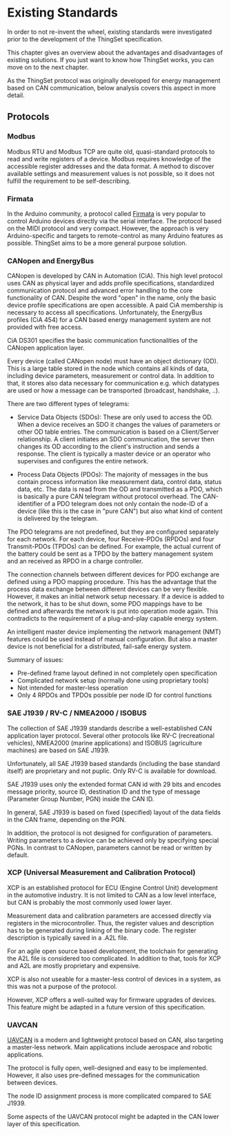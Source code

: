 # Existing Standards

In order to not re-invent the wheel, existing standards were investigated prior to the development of the ThingSet specification.

This chapter gives an overview about the advantages and disadvantages of existing solutions. If you just want to know how ThingSet works, you can move on to the next chapter.

As the ThingSet protocol was originally developed for energy management based on CAN communication, below analysis covers this aspect in more detail.

## Protocols

### Modbus

Modbus RTU and Modbus TCP are quite old, quasi-standard protocols to read and write registers of a device. Modbus requires knowledge of the accessible register addresses and the data format. A method to discover available settings and measurement values is not possible, so it does not fulfill the requirement to be self-describing.

### Firmata

In the Arduino community, a protocol called [Firmata](http://firmata.org/wiki/Main_Page) is very popular to control Arduino devices directly via the serial interface. The protocol based on the MIDI protocol and very compact. However, the approach is very Arduino-specific and targets to remote-control as many Arduino features as possible. ThingSet aims to be a more general purpose solution.

### CANopen and EnergyBus

CANopen is developed by CAN in Automation (CiA). This high level protocol uses CAN as physical layer and adds profile specifications, standardized communication protocol and advanced error handling to the core functionality of CAN. Despite the word "open" in the name, only the basic device profile specifications are open accessible. A paid CiA membership is necessary to access all specifications. Unfortunately, the EnergyBus profiles (CiA 454) for a CAN based energy management system are not provided with free access.

CiA DS301 specifies the basic communication functionalities of the CANopen application layer.

Every device (called CANopen node) must have an object dictionary (OD). This is a large table stored in the node which contains all kinds of data, including device parameters, measurement or control data. In addition to that, it stores also data necessary for communication e.g. which datatypes are used or how a message can be transported (broadcast, handshake, ..).

There are two different types of telegrams:

- Service Data Objects (SDOs): These are only used to access the OD. When a device receives an SDO it changes the values of parameters or other OD table entries. The communication is based on a Client/Server relationship. A client initiates an SDO communication, the server then changes its OD according to the client's instruction and sends a response. The client is typically a master device or an operator who supervises and configures the entire network.

- Process Data Objects (PDOs): The majority of messages in the bus contain process information like measurement data, control data, status data, etc. The data is read from the OD and transmitted as a PDO, which is basically a pure CAN telegram without protocol overhead. The CAN-identifier of a PDO telegram does not only contain the node-ID of a device (like this is the case in "pure CAN") but also what kind of content is delivered by the telegram.

The PDO telegrams are not predefined, but they are configured separately for each network. For each device, four Receive-PDOs (RPDOs) and four Transmit-PDOs (TPDOs) can be defined. For example, the actual current of the battery could be sent as a TPDO by the battery management system and an received as RPDO in a charge controller.

The connection channels between different devices for PDO exchange are defined using a PDO mapping procedure. This has the advantage that the process data exchange between different devices can be very flexible. However, it makes an initial network setup necessary. If a device is added to the network, it has to be shut down, some PDO mappings have to be defined and afterwards the network is put into operation mode again. This contradicts to the requirement of a plug-and-play capable energy system.

An intelligent master device implementing the network management (NMT) features could be used instead of manual configuration. But also a master device is not beneficial for a distributed, fail-safe energy system.

Summary of issues:

- Pre-defined frame layout defined in not completely open specification
- Complicated network setup (normally done using proprietary tools)
- Not intended for master-less operation
- Only 4 RPDOs and TPDOs possible per node ID for control functions

### SAE J1939 / RV-C / NMEA2000 / ISOBUS

The collection of SAE J1939 standards describe a well-established CAN application layer protocol. Several other protocols like RV-C (recreational vehicles), NMEA2000 (marine applications) and ISOBUS (agriculture machines) are based on SAE J1939.

Unfortunately, all SAE J1939 based standards (including the base standard itself) are proprietary and not puplic. Only RV-C is available for download.

SAE J1939 uses only the extended format CAN id with 29 bits and encodes message priority, source ID, destination ID and the type of message (Parameter Group Number, PGN) inside the CAN ID.

In general, SAE J1939 is based on fixed (specified) layout of the data fields in the CAN frame, depending on the PGN.

In addition, the protocol is not designed for configuration of parameters. Writing parameters to a device can be achieved only by specifying special PGNs. In contrast to CANopen, parameters cannot be read or written by default.

### XCP (Universal Measurement and Calibration Protocol)

XCP is an established protocol for ECU (Engine Control Unit) development in the automotive industry. It is not limited to CAN as a low level interface, but CAN is probably the most commonly used lower layer.

Measurement data and calibration parameters are accessed directly via registers in the microcontroller. Thus, the register values and description has to be generated during linking of the binary code. The register description is typically saved in a .A2L file.

For an agile open source based development, the toolchain for generating the A2L file is considered too complicated. In addition to that, tools for XCP and A2L are mostly proprietary and expensive.

XCP is also not useable for a master-less control of devices in a system, as this was not a purpose of the protocol.

However, XCP offers a well-suited way for firmware upgrades of devices. This feature might be adapted in a future version of this specification.

### UAVCAN

[UAVCAN](http://uavcan.org/) is a modern and lightweight protocol based on CAN, also targeting a master-less network. Main applications include aerospace and robotic applications.

The protocol is fully open, well-designed and easy to be implemented. However, it also uses pre-defined messages for the communication between devices.

The node ID assignment process is more complicated compared to SAE J1939.

Some aspects of the UAVCAN protocol might be adapted in the CAN lower layer of this specification.

<!--

## Serialization Formats

Flexible data representation needs serialization.

### Protocol Buffers

This serialization format uses pre-defined schemas for the message layout. It would not be possible to read or write previously unknown data objects or read data objects you did not define a data type for.

Example:

	!read ["var1", "var2"]
	:0 Success. [1.5, true]

Equivalent in protobuf:

	!read message1

where .proto file defines content of message1 contains one float and one boolean.

Now, if you decide you want to add an additional variable, current thingset concept is like this:

	!read ["var1", "var2", "var3"]

For protobouf you need to define a new message of type message2, which is hard-coded in the device.

Protobuf does not allow to use string identifiers instead of the numbers.

-->